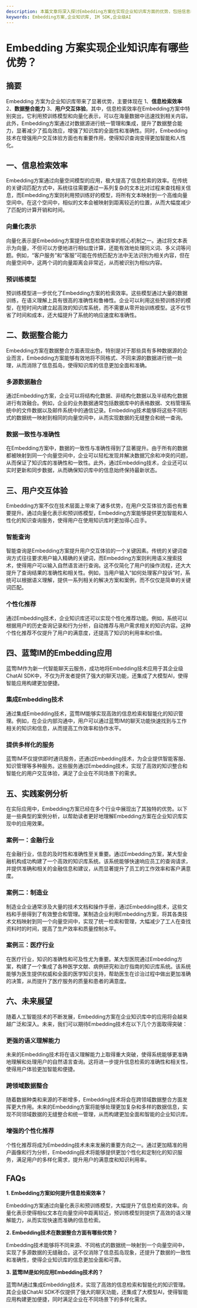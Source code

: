 ```yaml
---
description: 本篇文章将深入探讨Embedding方案在实现企业知识库方面的优势，包括信息检索、数据整合和用户体验等多个方面。
keywords: Embedding方案,企业知识库, IM SDK,企业级AI
---
```

# Embedding 方案实现企业知识库有哪些优势？

## 摘要

Embedding 方案为企业知识库带来了显著优势，主要体现在 1、**信息检索效率** 2、**数据整合能力** 3、**用户交互体验**。其中，信息检索效率在Embedding方案中特别突出，它利用预训练模型和向量化表示，可以在海量数据中迅速找到相关内容。此外，Embedding方案通过对数据源进行统一管理和集成，提升了数据整合能力，显著减少了孤岛效应，增强了知识库的全面性和准确性。同时，Embedding技术在增强用户交互体验方面也有重要作用，使得知识查询变得更加智能和人性化。

## 一、信息检索效率

Embedding方案通过向量空间模型的应用，极大提高了信息检索的效率。在传统的关键词匹配方式中，系统往往需要通过一系列复杂的文本比对过程来查找相关信息，而Embedding方案则利用预训练好的模型，将所有文本映射到一个高维向量空间中。在这个空间中，相似的文本会被映射到距离较近的位置，从而大幅度减少了匹配的计算开销和时间。

### 向量化表示

向量化表示是Embedding方案提升信息检索效率的核心机制之一。通过将文本表示为向量，不但可以方便地进行相似度计算，还能有效地处理同义词、多义词等问题。例如，“客户服务”和“客服”可能在传统匹配方法中无法识别为相关内容，但在向量空间中，这两个词的向量距离会非常近，从而被识别为相似内容。

### 预训练模型

预训练模型进一步优化了Embedding方案的检索效率。这些模型通过大量的数据训练，在语义理解上具有很高的准确性和鲁棒性。企业可以利用这些预训练好的模型，在短时间内建立起高效的知识库系统，而不需要从零开始训练模型。这不仅节省了时间和成本，还大幅提升了系统的响应速度和准确性。

## 二、数据整合能力

Embedding方案在数据整合方面表现出色，特别是对于那些具有多种数据源的企业而言，Embedding方案能够有效地将不同格式、不同来源的数据进行统一处理，从而消除了信息孤岛，使得知识库的信息更加全面和准确。

### 多源数据融合

通过Embedding方案，企业可以将结构化数据、非结构化数据以及半结构化数据进行有效融合。例如，企业的业务数据通常包括数据库中的表格数据、文档管理系统中的文件数据以及邮件系统中的通信记录。Embedding技术能够将这些不同形式的数据统一映射到相同的向量空间中，从而实现数据的无缝整合和统一查询。

### 数据一致性与准确性

在Embedding方案中，数据的一致性与准确性得到了显著提升。由于所有的数据都被映射到同一个向量空间中，企业可以轻松发现并解决数据冗余和冲突的问题，从而保证了知识库的准确性和一致性。此外，通过Embedding技术，企业还可以实时更新和同步数据，从而确保知识库中的信息始终保持最新状态。

## 三、用户交互体验

Embedding方案不仅在技术层面上带来了诸多优势，在用户交互体验方面也有重要提升。通过向量化表示和预训练模型，Embedding方案能够提供更加智能和人性化的知识查询服务，使得用户在使用知识库时更加得心应手。

### 智能查询

智能查询是Embedding方案提升用户交互体验的一个关键因素。传统的关键词查询方式往往要求用户输入精确的关键词，而Embedding方案则利用语义搜索技术，使得用户可以输入自然语言进行查询。这不仅简化了用户的操作流程，还大大提升了查询结果的准确性和相关性。例如，当用户输入“如何处理客户投诉”时，系统可以根据语义理解，提供一系列相关的解决方案和案例，而不仅仅是简单的关键词匹配。

### 个性化推荐

通过Embedding技术，企业知识库还可以实现个性化推荐功能。例如，系统可以根据用户的历史查询记录和行为分析，自动推荐与用户需求相关的知识内容。这种个性化推荐不仅提升了用户的满意度，还提高了知识的利用率和价值。

## 四、蓝莺IM的Embedding应用

蓝莺IM作为新一代智能聊天云服务，成功地将Embedding技术应用于其企业级ChatAI SDK中，不仅为开发者提供了强大的聊天功能，还集成了大模型AI，使得智能应用构建更加便捷。

### 集成Embedding技术

通过集成Embedding技术，蓝莺IM能够实现高效的信息检索和智能化的知识管理。例如，在企业内部沟通中，用户可以通过蓝莺IM的聊天功能快速找到与工作相关的知识和信息，从而提高工作效率和协作水平。

### 提供多样化的服务

蓝莺IM不仅提供即时通讯服务，还通过Embedding技术，为企业提供智能客服、知识管理等多种服务。这些服务通过Embedding技术，实现了高效的知识整合和智能化的用户交互体验，满足了企业在不同场景下的需求。

## 五、实践案例分析

在实际应用中，Embedding方案已经在多个行业中展现出了其独特的优势。以下是一些典型的案例分析，以帮助读者更好地理解Embedding方案在企业知识库实现中的应用效果。

### 案例一：金融行业

在金融行业，信息的及时性和准确性至关重要。通过Embedding方案，某大型金融机构成功构建了一个高效的知识库系统。该系统能够快速响应员工的查询请求，并提供准确和相关的金融信息和建议，从而显著提升了员工的工作效率和客户满意度。

### 案例二：制造业

制造业企业通常涉及大量的技术文档和操作手册，通过Embedding技术，这些文档和手册得到了有效整合和管理。某制造企业利用Embedding方案，将其各类技术文档映射到同一个向量空间中，实现了统一检索和管理，大幅减少了工人在查找资料时的时间，提高了生产效率和质量控制水平。

### 案例三：医疗行业

在医疗行业，知识的准确性和可及性尤为重要。某大型医院通过Embedding方案，构建了一个集成了各种医学文献、病例研究和治疗指南的知识库系统。该系统能够为医生提供权威和全面的医学知识支持，帮助医生在诊治过程中做出更加准确的决策，从而提升了医疗服务的质量和患者的满意度。

## 六、未来展望

随着人工智能技术的不断发展，Embedding方案在企业知识库中的应用将会越来越广泛和深入。未来，我们可以期待Embedding技术在以下几个方面取得突破：

### 更强的语义理解能力

未来的Embedding技术将在语义理解能力上取得重大突破，使得系统能够更准确地理解和处理用户的自然语言查询。这将进一步提升信息检索的准确性和相关性，使得用户体验更加智能和便捷。

### 跨领域数据整合

随着数据种类和来源的不断增多，Embedding技术将会在跨领域数据整合方面发挥更大作用。未来的Embedding方案将能够处理更加复杂和多样的数据信息，实现不同领域数据的无缝整合和统一管理，从而构建更加全面和智能的企业知识库。

### 增强的个性化推荐

个性化推荐将成为Embedding技术未来发展的重要方向之一。通过更加精准的用户画像和行为分析，Embedding技术将能够提供更加个性化和定制化的知识服务，满足用户的多样化需求，提升用户的满意度和知识利用率。

## FAQs

**1. Embedding方案如何提升信息检索效率？**

Embedding方案通过向量化表示和预训练模型，大幅提升了信息检索的效率。向量化表示使得相似文本在向量空间中距离较近，预训练模型则提供了高效的语义理解能力，从而实现快速而准确的信息检索。

**2. Embedding技术在数据整合方面有哪些优势？**

Embedding技术能够将不同来源、不同格式的数据统一映射到一个向量空间中，实现了多源数据的无缝融合。这不仅消除了信息孤岛现象，还提升了数据的一致性和准确性，使得企业知识库的信息更加全面和可靠。

**3. 蓝莺IM是如何应用Embedding技术的？**

蓝莺IM通过集成Embedding技术，实现了高效的信息检索和智能化的知识管理。其企业级ChatAI SDK不仅提供了强大的聊天功能，还集成了大模型AI，使得智能应用构建更加便捷，同时满足企业在不同场景下的多样化需求。